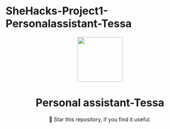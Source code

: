 # SheHacks-Project1-Personalassistant-Tessa
<p align="center">
 <img width="120px" src="personal assistant.png" />
</p>

<h1 align="center">Personal assistant-Tessa</h1>

<p align="center"> 🌟 Star this repository, if you find it useful.</p> 
<div align="center">
</div>

<br />
